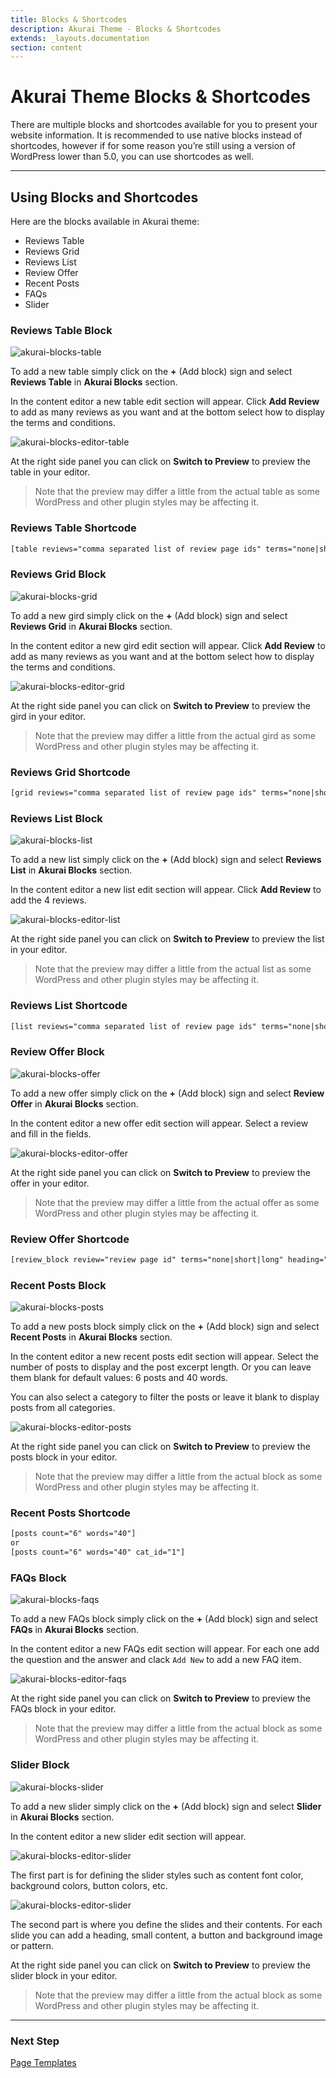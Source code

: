 ```yaml
---
title: Blocks & Shortcodes
description: Akurai Theme - Blocks & Shortcodes
extends: _layouts.documentation
section: content
---
```


# Akurai Theme Blocks &amp; Shortcodes

There are multiple blocks and shortcodes available for you to present your website information. It is recommended to use native blocks instead of shortcodes, however if for some reason you’re still using a version of WordPress lower than 5.0, you can use shortcodes as well.

---

## Using Blocks and Shortcodes

Here are the blocks available in Akurai theme:

- Reviews Table
- Reviews Grid
- Reviews List
- Review Offer
- Recent Posts
- FAQs
- Slider

### Reviews Table Block

![akurai-blocks-table](/assets/images/akurai/akurai-blocks-table.png)

To add a new table simply click on the **+** (Add block) sign and select **Reviews Table** in **Akurai Blocks** section.

In the content editor a new table edit section will appear. Click **Add Review** to add as many reviews as you want and at the bottom select how to display the terms and conditions.

![akurai-blocks-editor-table](/assets/images/akurai/akurai-blocks-editor-table.png)

At the right side panel you can click on **Switch to Preview** to preview the table in your editor.

> Note that the preview may differ a little from the actual table as some WordPress and other plugin styles may be affecting it.

### Reviews Table Shortcode

```html
[table reviews="comma separated list of review page ids" terms="none|short|long"]
```

### Reviews Grid Block

![akurai-blocks-grid](/assets/images/akurai/akurai-blocks-grid.png)

To add a new gird simply click on the **+** (Add block) sign and select **Reviews Grid** in **Akurai Blocks** section.

In the content editor a new gird edit section will appear. Click **Add Review** to add as many reviews as you want and at the bottom select how to display the terms and conditions.

![akurai-blocks-editor-grid](/assets/images/akurai/akurai-blocks-editor-grid.png)

At the right side panel you can click on **Switch to Preview** to preview the gird in your editor.

> Note that the preview may differ a little from the actual gird as some WordPress and other plugin styles may be affecting it.

### Reviews Grid Shortcode

```html
[grid reviews="comma separated list of review page ids" terms="none|short|long"]
```

### Reviews List Block

![akurai-blocks-list](/assets/images/akurai/akurai-blocks-list.png)

To add a new list simply click on the **+** (Add block) sign and select **Reviews List** in **Akurai Blocks** section.

In the content editor a new list edit section will appear. Click **Add Review** to add the 4 reviews.

![akurai-blocks-editor-list](/assets/images/akurai/akurai-blocks-editor-list.png)

At the right side panel you can click on **Switch to Preview** to preview the list in your editor.

> Note that the preview may differ a little from the actual list as some WordPress and other plugin styles may be affecting it.

### Reviews List Shortcode

```html
[list reviews="comma separated list of review page ids" terms="none|short|long"]
```

### Review Offer Block

![akurai-blocks-offer](/assets/images/akurai/akurai-blocks-offer.png)

To add a new offer simply click on the **+** (Add block) sign and select **Review Offer** in **Akurai Blocks** section.

In the content editor a new offer edit section will appear. Select a review and fill in the fields.

![akurai-blocks-editor-offer](/assets/images/akurai/akurai-blocks-editor-offer.png)

At the right side panel you can click on **Switch to Preview** to preview the offer in your editor.

> Note that the preview may differ a little from the actual offer as some WordPress and other plugin styles may be affecting it.

### Review Offer Shortcode

```html
[review_block review="review page id" terms="none|short|long" heading="..." subheading="..." button_url="..." button_text="..."] ... content here ... [/review_block]
```

### Recent Posts Block

![akurai-blocks-posts](/assets/images/akurai/akurai-blocks-posts.png)

To add a new posts block simply click on the **+** (Add block) sign and select **Recent Posts** in **Akurai Blocks** section.

In the content editor a new recent posts edit section will appear. Select the number of posts to display and the post excerpt length. Or you can leave them blank for default values: 6 posts and 40 words.

You can also select a category to filter the posts or leave it blank to display posts from all categories.

![akurai-blocks-editor-posts](/assets/images/akurai/akurai-blocks-editor-posts.png)

At the right side panel you can click on **Switch to Preview** to preview the posts block in your editor.

> Note that the preview may differ a little from the actual block as some WordPress and other plugin styles may be affecting it.

### Recent Posts Shortcode

```html
[posts count="6" words="40"]
or
[posts count="6" words="40" cat_id="1"]
```

### FAQs Block

![akurai-blocks-faqs](/assets/images/akurai/akurai-blocks-faqs.png)

To add a new FAQs block simply click on the **+** (Add block) sign and select **FAQs** in **Akurai Blocks** section.

In the content editor a new FAQs edit section will appear. For each one add the question and the answer and clack `Add New` to add a new FAQ item.

![akurai-blocks-editor-faqs](/assets/images/akurai/akurai-blocks-editor-faqs.png)

At the right side panel you can click on **Switch to Preview** to preview the FAQs block in your editor.

> Note that the preview may differ a little from the actual block as some WordPress and other plugin styles may be affecting it.

### Slider Block

![akurai-blocks-slider](/assets/images/akurai/akurai-blocks-slider.png)

To add a new slider simply click on the **+** (Add block) sign and select **Slider** in **Akurai Blocks** section.

In the content editor a new slider edit section will appear.

![akurai-blocks-editor-slider](/assets/images/akurai/akurai-blocks-editor-slider-styles.png)

The first part is for defining the slider styles such as content font color, background colors, button colors, etc.

![akurai-blocks-editor-slider](/assets/images/akurai/akurai-blocks-editor-slider-slides.png)

The second part is where you define the slides and their contents. For each slide you can add a heading, small content, a button and background image or pattern.

At the right side panel you can click on **Switch to Preview** to preview the slider block in your editor.

> Note that the preview may differ a little from the actual block as some WordPress and other plugin styles may be affecting it.

---

### Next Step

[Page Templates](/docs/akurai/page-templates)
